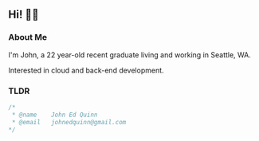 ## Hi! 👋🏽

### About Me
I'm John, a 22 year-old recent graduate living and working in Seattle, WA.

Interested in cloud and back-end development.

### TLDR
```c
/* 
 * @name    John Ed Quinn
 * @email   johnedquinn@gmail.com
*/
```

